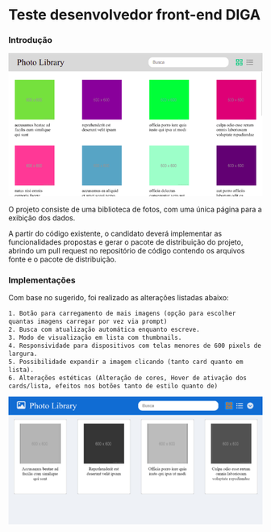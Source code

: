 # Teste desenvolvedor front-end DIGA #

### Introdução ###

![preview](./preview.png)

O projeto consiste de uma biblioteca de fotos, com uma única página para a exibição dos dados.

A partir do código existente, o candidato deverá implementar as funcionalidades propostas e gerar o pacote de distribuição do projeto, abrindo um pull request no repositório de código contendo os arquivos fonte e o pacote de distribuição.

### Implementações ###

Com base no sugerido, foi realizado as alterações listadas abaixo:

    1. Botão para carregamento de mais imagens (opção para escolher quantas imagens carregar por vez via prompt)
    2. Busca com atualização automática enquanto escreve.
    3. Modo de visualização em lista com thumbnails.
    4. Responsividade para dispositivos com telas menores de 600 pixels de largura.
    5. Possibilidade expandir a imagem clicando (tanto card quanto em lista).
    6. Alterações estéticas (Alteração de cores, Hover de ativação dos cards/lista, efeitos nos botões tanto de estilo quanto de)

![preview](./previewFinal.png)
